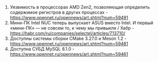 1. Уязвимость в процессорах AMD Zen2, позволяющая определить содержимое регистров в других процессах - https://www.opennet.ru/opennews/art.shtml?num=59491
1. Мини-ПК Intel NUC теперь выпускает ASUS вместо Intel. И первый «мини-ПК» — не совсем то, к чему мы привыкли / Хабр - https://habr.com/ru/companies/selectel/articles/713710/
1. Доступны системы сборки CMake 3.27.0 и Meson 1.2 - https://www.opennet.ru/opennews/art.shtml?num=59481
1. Доступна СУБД MySQL 8.1.0 - https://www.opennet.ru/opennews/art.shtml?num=59461
